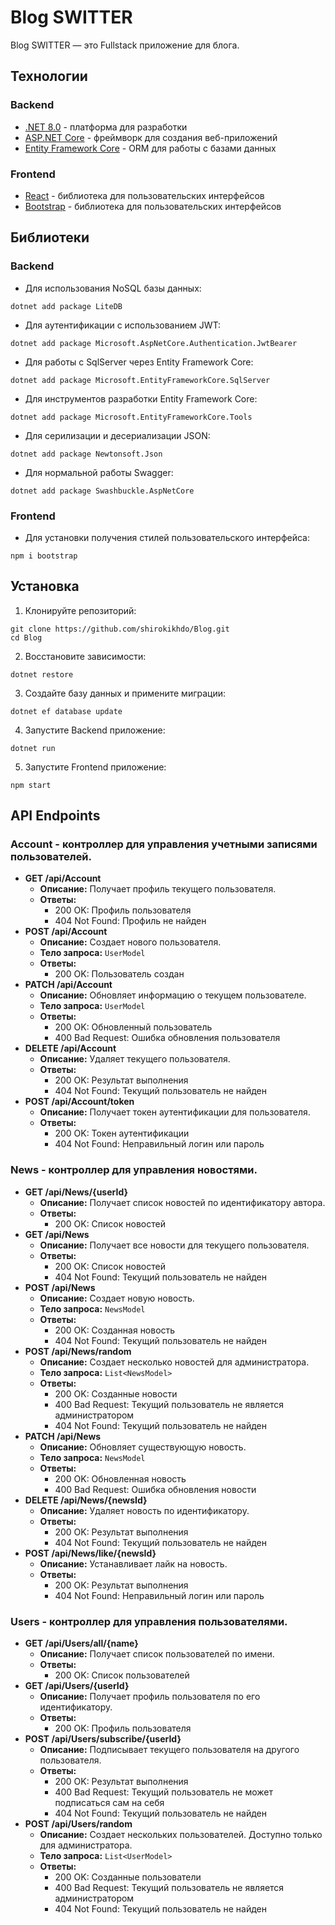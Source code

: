 # Blog SWITTER

Blog SWITTER — это Fullstack приложение для блога.

## Технологии

### Backend
- [.NET 8.0](https://dotnet.microsoft.com/download/dotnet/8.0) - платформа для разработки
- [ASP.NET Core](https://dotnet.microsoft.com/apps/aspnet) - фреймворк для создания веб-приложений
- [Entity Framework Core](https://docs.microsoft.com/en-us/ef/core/) - ORM для работы с базами данных

### Frontend
- [React](https://react.dev/) - библиотека для пользовательских интерфейсов
- [Bootstrap](https://getbootstrap.com/) - библиотека для пользовательских интерфейсов

## Библиотеки
### Backend
- Для использования NoSQL базы данных:
```
dotnet add package LiteDB
```
- Для аутентификации с использованием JWT:
```
dotnet add package Microsoft.AspNetCore.Authentication.JwtBearer
```
- Для работы с SqlServer через Entity Framework Core:
```
dotnet add package Microsoft.EntityFrameworkCore.SqlServer
```
- Для инструментов разработки Entity Framework Core:
```
dotnet add package Microsoft.EntityFrameworkCore.Tools
```
- Для серилизации и десериализации JSON:
```
dotnet add package Newtonsoft.Json
```
- Для нормальной работы Swagger:
```
dotnet add package Swashbuckle.AspNetCore
```
### Frontend
- Для установки получения стилей пользовательского интерфейса:
```
npm i bootstrap
```

## Установка

1. Клонируйте репозиторий:
```
git clone https://github.com/shirokikhdo/Blog.git
cd Blog
```

2. Восстановите зависимости:

```
dotnet restore
```

3. Создайте базу данных и примените миграции:

```
dotnet ef database update
```
   
4. Запустите Backend приложение:

```
dotnet run
```

5. Запустите Frontend приложение:

```
npm start
```

## API Endpoints

### Account - контроллер для управления учетными записями пользователей.
 - **GET /api/Account**
	- **Описание:** Получает профиль текущего пользователя.
	- **Ответы:**
		- 200 OK: Профиль пользователя
		- 404 Not Found: Профиль не найден
- **POST /api/Account**
	- **Описание:** Создает нового пользователя.
    - **Тело запроса:** `UserModel`
	- **Ответы:**
		- 200 OK: Пользователь создан
- **PATCH /api/Account**
	- **Описание:** Обновляет информацию о текущем пользователе.
    - **Тело запроса:** `UserModel`
	- **Ответы:**
		- 200 OK: Обновленный пользователь
        - 400 Bad Request: Ошибка обновления пользователя
- **DELETE /api/Account**
	- **Описание:** Удаляет текущего пользователя.
	- **Ответы:**
		- 200 OK: Результат выполнения
        - 404 Not Found: Текущий пользователь не найден
- **POST /api/Account/token**
	- **Описание:** Получает токен аутентификации для пользователя.
	- **Ответы:**
		- 200 OK: Токен аутентификации
        - 404 Not Found: Неправильный логин или пароль

### News - контроллер для управления новостями.
 - **GET /api/News/{userId}**
	- **Описание:** Получает список новостей по идентификатору автора.
	- **Ответы:**
		- 200 OK: Список новостей
- **GET /api/News**
	- **Описание:** Получает все новости для текущего пользователя.
	- **Ответы:**
		- 200 OK: Список новостей
        - 404 Not Found: Текущий пользователь не найден
- **POST /api/News**
	- **Описание:** Создает новую новость.
    - **Тело запроса:** `NewsModel`
	- **Ответы:**
		- 200 OK: Созданная новость
        - 404 Not Found: Текущий пользователь не найден
- **POST /api/News/random**
	- **Описание:** Создает несколько новостей для администратора.
    - **Тело запроса:** `List<NewsModel>`
	- **Ответы:**
		- 200 OK: Созданные новости
        - 400 Bad Request: Текущий пользователь не является администратором
        - 404 Not Found: Текущий пользователь не найден
- **PATCH /api/News**
	- **Описание:** Обновляет существующую новость.
    - **Тело запроса:** `NewsModel`
	- **Ответы:**
		- 200 OK: Обновленная новость
        - 400 Bad Request: Ошибка обновления новости
- **DELETE /api/News/{newsId}**
	- **Описание:** Удаляет новость по идентификатору.
	- **Ответы:**
		- 200 OK: Результат выполнения
        - 404 Not Found: Текущий пользователь не найден
- **POST /api/News/like/{newsId}**
	- **Описание:** Устанавливает лайк на новость.
	- **Ответы:**
		- 200 OK: Результат выполнения
        - 404 Not Found: Неправильный логин или пароль

### Users - контроллер для управления пользователями.
 - **GET /api/Users/all/{name}**
	- **Описание:** Получает список пользователей по имени.
	- **Ответы:**
		- 200 OK: Список пользователей
- **GET /api/Users/{userId}**
	- **Описание:** Получает профиль пользователя по его идентификатору.
	- **Ответы:**
		- 200 OK: Профиль пользователя
- **POST /api/Users/subscribe/{userId}**
	- **Описание:** Подписывает текущего пользователя на другого пользователя.
	- **Ответы:**
		- 200 OK: Результат выполнения
        - 400 Bad Request: Текущий пользователь не может подписаться сам на себя
        - 404 Not Found: Текущий пользователь не найден
- **POST /api/Users/random**
	- **Описание:** Создает нескольких пользователей. Доступно только для администратора.
    - **Тело запроса:** `List<UserModel>`
	- **Ответы:**
		- 200 OK: Созданные пользователи
        - 400 Bad Request: Текущий пользователь не является администратором
        - 404 Not Found: Текущий пользователь не найден